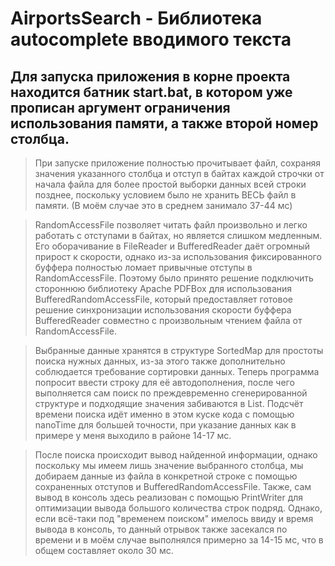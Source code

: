 # AirportsSearch - Библиотека autocomplete вводимого текста
 Для запуска приложения в корне проекта находится батник start.bat, в котором уже прописан аргумент ограничения использования памяти, а также второй номер столбца.
-----

 > <p>При запуске приложение полностью прочитывает файл, сохраняя значения указанного столбца и отступ в байтах каждой строчки от начала файла для более простой выборки данных всей строки позднее, поскольку условием было не хранить ВЕСЬ файл в памяти. (В моём случае это в среднем занимало 37-44 мс)</p>
 
 > <p>RandomAccessFile позволяет читать файл произвольно и легко работать с отступами в байтах, но является слишком медленным. Его оборачивание в FileReader и BufferedReader даёт огромный прирост к скорости, однако из-за использования фиксированного буффера полностью ломает привычные отступы в RandomAccessFile. Поэтому было принято решение подключить стороннюю библиотеку Apache PDFBox для использования BufferedRandomAccessFile, который предоставляет готовое решение синхронизации использования скорости буффера BufferedReader совместно с произвольным чтением файла от RandomAccessFile.</p>
 
 > <p>Выбранные данные хранятся в структуре SortedMap для простоты поиска нужных данных, из-за этого также дополнительно соблюдается требование сортировки данных. Теперь программа попросит ввести строку для её автодополнения, после чего выполняется сам поиск по преждевременно сгенерированной структуре и подходящие значения забиваются в List. Подсчёт времени поиска идёт именно в этом куске кода с помощью nanoTime для большей точности, при указание данных как в примере у меня выходило в районе 14-17 мс.</p>
 
 > <p>После поиска происходит вывод найденной информации, однако поскольку мы имеем лишь значение выбранного столбца, мы добираем данные из файла в конкретной строке с помощью сохраненных отступов и BufferedRandomAccessFile. Также, сам вывод в консоль здесь реализован с помощью PrintWriter для оптимизации вывода большого количества строк подряд. Однако, если всё-таки под "временем поиском" имелось ввиду и время вывода в консоль, то данный отрывок также засекался по времени и в моём случае выполнялся примерно за 14-15 мс, что в общем составляет около 30 мс.</p>
